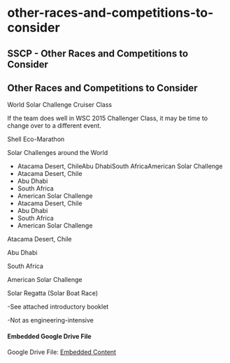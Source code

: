 # other-races-and-competitions-to-consider

## SSCP - Other Races and Competitions to Consider

## Other Races and Competitions to Consider

World Solar Challenge Cruiser Class

If the team does well in WSC 2015 Challenger Class, it may be time to change over to a different event.&#x20;

Shell Eco-Marathon

Solar Challenges around the World

* Atacama Desert, ChileAbu DhabiSouth AfricaAmerican Solar Challenge
* Atacama Desert, Chile
* Abu Dhabi
* South Africa
* American Solar Challenge
* Atacama Desert, Chile
* Abu Dhabi
* South Africa
* American Solar Challenge

Atacama Desert, Chile

Abu Dhabi

South Africa

American Solar Challenge

Solar Regatta (Solar Boat Race)

-See attached introductory booklet

-Not as engineering-intensive&#x20;

#### Embedded Google Drive File

Google Drive File: [Embedded Content](https://drive.google.com/embeddedfolderview?id=12pVgrZ_Xo1GWNIK7OUOe5ztYLTc3ywFy#list)
